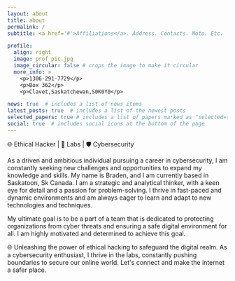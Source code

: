 ```yaml
---
layout: about
title: about
permalink: /
subtitle: <a href='#'>Affiliations</a>. Address. Contacts. Moto. Etc.

profile:
  align: right
  image: prof_pic.jpg
  image_circular: false # crops the image to make it circular
  more_info: >
    <p>1306-291-7729</p>
    <p>Box 362</p>
    <p>Clavet,Saskatchewan,S0K0Y0</p>

news: true  # includes a list of news items
latest_posts: true  # includes a list of the newest posts
selected_papers: true # includes a list of papers marked as "selected={true}"
social: true  # includes social icons at the bottom of the page
---
```



🌐 Ethical Hacker | 🔬 Labs | 🛡️ Cybersecurity

As a driven and ambitious individual pursuing a career in cybersecurity, I am constantly seeking new challenges and opportunities to expand my knowledge and skills. My name is Braden, and I am currently based in Saskatoon, Sk Canada.
I am a strategic and analytical thinker, with a keen eye for detail and a passion for problem-solving. I thrive in fast-paced and dynamic environments and am always eager to learn and adapt to new technologies and techniques.

My ultimate goal is to be a part of a team that is dedicated to protecting organizations from cyber threats and ensuring a safe digital environment for all. I am highly motivated and determined to achieve this goal.

🌐 Unleashing the power of ethical hacking to safeguard the digital realm. As a cybersecurity enthusiast, I thrive in the labs, constantly pushing boundaries to secure our online world. Let's connect and make the internet a safer place.
